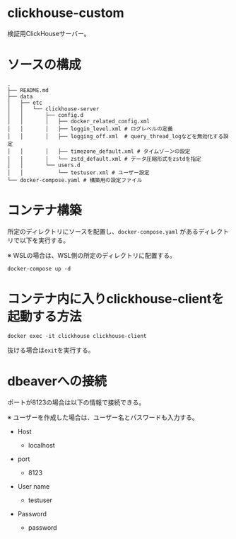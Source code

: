 # clickhouse-custom

検証用ClickHouseサーバー。

# ソースの構成

```
.
├── README.md
├── data
│   ├── etc
│   │   └── clickhouse-server
│   │       ├── config.d
│   │       │   ├── docker_related_config.xml
│   │       │   ├── loggin_level.xml # ログレベルの定義
│   │       │   ├── logging_off.xml  # query_thread_logなどを無効化する設定
│   │       │   ├── timezone_default.xml # タイムゾーンの設定
│   │       │   └── zstd_default.xml # データ圧縮形式をzstdを指定
│   │       └── users.d
│   │           └── testuser.xml # ユーザー設定
└── docker-compose.yaml # 構築用の設定ファイル
```

# コンテナ構築

所定のディレクトリにソースを配置し、`docker-compose.yaml` があるディレクトリで以下を実行する。

※ WSLの場合は、WSL側の所定のディレクトリに配置する。

```shell
docker-compose up -d
```

# コンテナ内に入りclickhouse-clientを起動する方法

```shell
docker exec -it clickhouse clickhouse-client
```

抜ける場合は`exit`を実行する。

# dbeaverへの接続

ポートが8123の場合は以下の情報で接続できる。

※ ユーザーを作成した場合は、ユーザー名とパスワードも入力する。

- Host
    - localhost
- port
    - 8123

- User name
    - testuser
- Password
    - password
